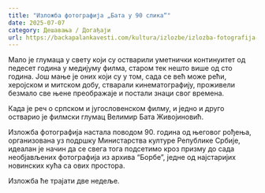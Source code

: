 ```yaml
---
title: "Изложба фотографија „Бата у 90 слика“"
date: 2025-07-07
category: Дешавања / Догађаји
url: https://backapalankavesti.com/kultura/izlozbe/izlozba-fotografija-bata-u-90-slika/
---
```


Мало је глумаца у свету који су остварили уметнички континуитет од педесет година у медијуму филма, старом тек нешто више од сто година. Још мање је оних који су у том, сада се већ може рећи, херојском и митском добу, стварали кинематографију, проживели безмало све њене преображаје и постали знаци свог времена.

Када је реч о српском и југословенском филму, и једно и друго остварио је филмски глумац Велимир Бата Живојиновић.

Изложба фотографија настала поводом 90. година од његовог рођења, организована уз подршку Министарства културе Републике Србије, идеалан је начин да се свега тога подсетимо кроз призму до сада необјављених фотографија из архива “Борбе”, једне од најстаријих новинских кућа са ових простора.

Изложба ће трајати две недеље.

